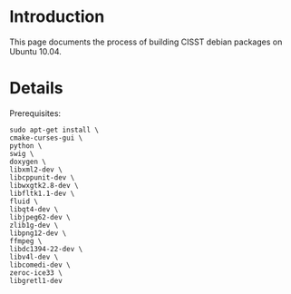 # Introduction #

This page documents the process of building CISST debian packages on Ubuntu 10.04.

# Details #

Prerequisites:
```
sudo apt-get install \
cmake-curses-gui \
python \
swig \
doxygen \
libxml2-dev \
libcppunit-dev \
libwxgtk2.8-dev \
libfltk1.1-dev \
fluid \
libqt4-dev \
libjpeg62-dev \
zlib1g-dev \
libpng12-dev \
ffmpeg \
libdc1394-22-dev \
libv4l-dev \
libcomedi-dev \
zeroc-ice33 \
libgretl1-dev
```